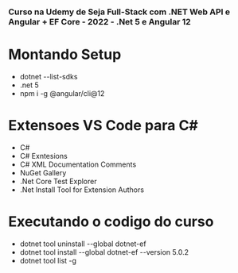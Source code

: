 ### Curso na Udemy de Seja Full-Stack com .NET Web API e Angular + EF Core - 2022 - .Net 5 e Angular 12

# Montando Setup
- dotnet --list-sdks
- .net 5
- npm i -g @angular/cli@12

# Extensoes VS Code para C#
- C#
- C# Exntesions 
- C# XML Documentation Comments
- NuGet Gallery
- .Net Core Test Explorer 
- .Net Install Tool for Extension Authors

# Executando o codigo do curso
- dotnet tool uninstall --global dotnet-ef
- dotnet tool install --global dotnet-ef --version 5.0.2
- dotnet tool list -g


